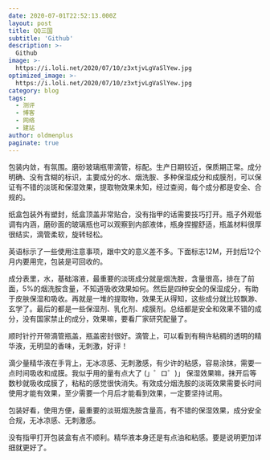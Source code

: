 ```yaml
---
date: 2020-07-01T22:52:13.000Z
layout: post
title: QQ三国
subtitle: 'Github'
description: >-
  Github
image: >-
  https://i.loli.net/2020/07/10/z3xtjvLgVaSlYew.jpg
optimized_image: >-
  https://i.loli.net/2020/07/10/z3xtjvLgVaSlYew.jpg
category: blog
tags:
  - 测评
  - 博客
  - 网络
  - 建站
author: oldmenplus
paginate: true
---
```


包装内敛，有氛围。磨砂玻璃瓶带滴管，标配。生产日期较近，保质期正常。成分明确、没有含糊的标识，主要成分的水、烟洗胺、多种保湿成分和成膜剂，可以保证有不错的淡斑和保湿效果，提取物效果未知，经过查阅，每个成分都是安全、合规的。

纸盒包装外有塑封，纸盒顶盖非常贴合，没有指甲的话需要技巧打开。瓶子外观低调有内涵，磨砂面的玻璃瓶也可以观察到内部液体，瓶身捏握舒适，瓶盖材料很厚很结实，滴管柔软，旋转轻松。

英语标示了一些使用注意事项，跟中文的意义差不多。下面标志12M，开封后12个月内要用完，包装是可回收的。

成分表里，水，基础溶液，最重要的淡斑成分就是烟洗胺，含量很高，排在了前面，5%的烟洗胺含量，不知道吸收效果如何。然后是四种安全的保湿成分，有助于皮肤保湿和吸收。再就是一堆的提取物，效果无从得知，这些成分就比较飘渺、玄学了。最后的都是一些保湿剂、乳化剂、成膜剂。总结都是安全和效果不错的成分，没有国家禁止的成分，效果嘛，要看厂家研究配量了。

顺时针拧开带滴管瓶盖，瓶盖密封很好。滴管上，可以看到有稍许粘稠的透明的精华液，无明显的香味，无刺激，好评！

滴少量精华液在手背上，无冰凉感、无刺激感，有少许的粘感，容易涂抹，需要一点时间吸收和成膜。我似乎用的量有点大了
 (」゜ロ゜)」 保湿效果嘛，抹开后等数秒就吸收成膜了，粘粘的感觉很快消失。有效成分烟洗胺的淡斑效果需要长时间使用才能有效果，至少需要一个月后才能看到效果，一定要坚持试用。

包装好看，使用方便，最重要的淡斑烟洗胺含量高，有不错的保湿效果，成分安全合规，无冰凉感、无刺激感。

没有指甲打开包装盒有点不顺利。精华液本身还是有点油和粘感。要是说明更加详细就更好了。